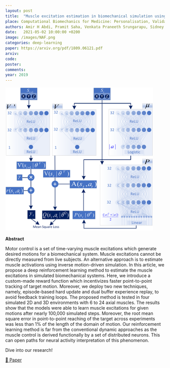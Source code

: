 ```yaml
---
layout: post
title:  "Muscle excitation estimation in biomechanical simulation using NAF reinforcement learning"
place: Computational Biomechanics for Medicine: Personalisation, Validation and Therapy
authors: Amir H Abdi, Pramit Saha, Venkata Praneeth Srungarapu, Sidney Fels
date:   2021-05-02 10:00:00 +0200
image: /images/NAF.png
categories: deep-learning
paper: https://arxiv.org/pdf/1809.06121.pdf
arxiv:
code: 
poster: 
comments:
year: 2019
---
```


<style>
@media (max-width: 1000px) {
    .container {
        flex-direction: column;
        align-items: left;
    }
</style>


<div class="container" style="display: flex; align-items: center;">
    <div class="image" style="flex: 1; margin-right: 1cm;">
        <img src="/images/NAF.png" alt="Image" style="max-width:100%; height:auto;">
    </div>
</div>

**Abstract**

 Motor control is a set of time-varying muscle excitations
which generate desired motions for a biomechanical system. Muscle excitations cannot be directly measured from live subjects. An alternative
approach is to estimate muscle activations using inverse motion-driven
simulation. In this article, we propose a deep reinforcement learning
method to estimate the muscle excitations in simulated biomechanical
systems. Here, we introduce a custom-made reward function which incentivizes faster point-to-point tracking of target motion. Moreover, we
deploy two new techniques, namely, episode-based hard update and dual
buffer experience replay, to avoid feedback training loops. The proposed
method is tested in four simulated 2D and 3D environments with 6 to 24
axial muscles. The results show that the models were able to learn muscle excitations for given motions after nearly 100,000 simulated steps.
Moreover, the root mean square error in point-to-point reaching of the
target across experiments was less than 1% of the length of the domain
of motion. Our reinforcement learning method is far from the conventional dynamic approaches as the muscle control is derived functionally
by a set of distributed neurons. This can open paths for neural activity
interpretation of this phenomenon.

Dive into our research!

<a href="https://arxiv.org/pdf/1809.06121">&#x1F4C4; Paper</a> 
